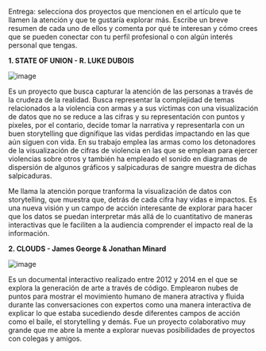 Entrega: selecciona dos proyectos que mencionen en el artículo que te llamen la atención y que te gustaría explorar más. Escribe un breve resumen de cada uno de ellos y comenta por qué te interesan y cómo crees que se pueden conectar con tu perfil profesional o con algún interés personal que tengas.


**1. STATE OF UNION - R. LUKE DUBOIS**

![image](https://github.com/user-attachments/assets/f4bdb900-1100-4047-b01a-8904cd36b25e)

Es un proyecto que busca capturar la atención de las personas a través de la crudeza de la realidad. Busca representar la complejidad de temas relacionados a la violencia con armas y a sus víctimas con una visualización de datos que no se reduce a las cifras y su representación con puntos y pixeles, por el contario, decide tomar la narrativa y representarla con un buen storytelling que dignifique las vidas perdidas impactando en las que aún siguen con vida. En su trabajo emplea las armas como los detonadores de la visualización de cifras de violencia en las que se emplean para ejercer violencias sobre otros y también ha empleado el sonido en diagramas de dispersión de algunos gráficos y salpicaduras de sangre muestra de dichas salpicaduras.

Me llama la atención porque tranforma la visualización de datos con storytelling, que muestra que, detrás de cada cifra hay vidas e impactos. Es una nueva visión y un campo de acción interesante de explorar para hacer que los datos se puedan interpretar más allá de lo cuantitativo de maneras interactivas que le faciliten a la audiencia comprender el impacto real de la información.

**2. CLOUDS - James George & Jonathan Minard**

![image](https://github.com/user-attachments/assets/8099c75d-51d7-4bcb-9783-5c9df76479e3)

Es un documental interactivo realizado entre 2012 y 2014 en el que se explora la generación de arte a través de código. Emplearon nubes de puntos para mostrar el movimiento humano de manera atractiva y fluida durante las conversaciones con expertos como una manera interactiva de explicar lo que estaba sucediendo desde diferentes campos de acción como el baile, el storytelling y demás. Fue un proyecto colaborativo muy grande que me abre la mente a explorar nuevas posibilidades de proyectos con colegas y amigos.
